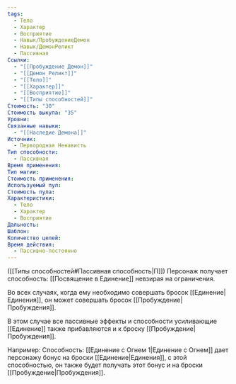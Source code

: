```yaml
---
tags:
  - Тело
  - Характер
  - Восприятие
  - Навык/ПробуждениеДемон
  - Навык/ДемонРеликт
  - Пассивная
Ссылки:
  - "[[Пробуждение Демон]]"
  - "[[Демон Реликт]]"
  - "[[Тело]]"
  - "[[Характер]]"
  - "[[Восприятие]]"
  - "[[Типы способностей]]"
Стоимость: "30"
Стоимость выкупа: "35"
Уровни: 
Связанные навыки:
  - "[[Наследие Демона]]"
Источник:
  - Первородная Ненависть
Тип способности:
  - Пассивная
Время применения: 
Тип магии: 
Стоимость применения: 
Используемый пул: 
Стоимость пула: 
Характеристики:
  - Тело
  - Характер
  - Восприятие
Дальность: 
Шаблон: 
Количество целей: 
Время действия:
  - Пассивно-постоянно
---
```

([[Типы способностей#Пассивная способность|П]]) Персонаж получает способность: [[Посвящение в Единение]] невзирая на ограничения. 

Во всех случаях, когда ему необходимо совершать бросок [[Единение|Единения]], он может совершать бросок [[Пробуждение|Пробуждения]].

В этом случае все пассивные эффекты и способности усиливающие [[Единение]] также прибавляются и к броску [[Пробуждение|Пробуждения]].

Например: Способность: [[Единение с Огнем 1|Единение с Огнем]] дает персонажу бонус на броски [[Единение|Единения]], с этой способностью, он также будет получать этот бонус и на броски [[Пробуждение|Пробуждения]]. 